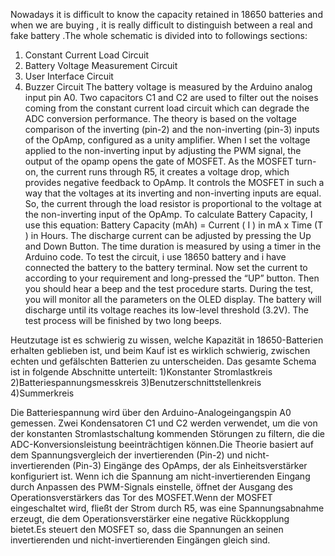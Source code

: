 Nowadays it is difficult to know the capacity retained in 18650 batteries and when we are buying , it is really difficult to distinguish between a real and fake battery .The whole schematic is divided into to followings sections:
1. Constant Current Load Circuit
2. Battery Voltage Measurement Circuit
3. User Interface Circuit
4. Buzzer Circuit
The battery voltage is measured by the Arduino analog input pin A0. Two capacitors C1 and C2 are used to filter out the noises coming from the constant current load circuit which can degrade the ADC conversion performance.
The theory is based on the voltage comparison of the inverting (pin-2) and the non-inverting (pin-3) inputs of the OpAmp, configured as a unity amplifier. When I set the voltage applied to the non-inverting input by adjusting the PWM signal, the output of the opamp opens the gate of MOSFET. As the MOSFET turn-on, the current runs through R5, it creates a voltage drop, which provides negative feedback to OpAmp. It controls the MOSFET in such a way that the voltages at its inverting and non-inverting inputs are equal. So, the current through the load resistor is proportional to the voltage at the non-inverting input of the OpAmp. To calculate Battery Capacity, I use this equation: Battery Capacity (mAh) = Current ( I ) in mA x Time (T ) in Hours. The discharge current can be adjusted by pressing the Up and Down Button. The time duration is measured by using a timer in the Arduino code.
To test the circuit, i use  18650 battery and i have connected the battery to the battery terminal. Now set the current to according to your requirement and long-pressed the “UP” button. Then you should hear a beep and the test procedure starts. During the test, you will monitor all the parameters on the OLED display. The battery will discharge until its voltage reaches its low-level threshold (3.2V). The test process will be finished by two long beeps.

Heutzutage ist es schwierig zu wissen, welche Kapazität in 18650-Batterien erhalten geblieben ist, und beim Kauf ist es wirklich schwierig, zwischen echten und gefälschten Batterien zu unterscheiden. Das gesamte Schema ist in folgende Abschnitte unterteilt:
1)Konstanter Stromlastkreis
2)Batteriespannungsmesskreis
3)Benutzerschnittstellenkreis
4)Summerkreis

Die Batteriespannung wird über den Arduino-Analogeingangspin A0 gemessen. Zwei Kondensatoren C1 und C2 werden verwendet, um die von der konstanten Stromlastschaltung kommenden Störungen zu filtern, die die ADC-Konversionsleistung beeinträchtigen können.Die Theorie basiert auf dem Spannungsvergleich der invertierenden (Pin-2) und nicht-invertierenden (Pin-3) Eingänge des OpAmps, der als Einheitsverstärker konfiguriert ist. Wenn ich die Spannung am nicht-invertierenden Eingang durch Anpassen des PWM-Signals einstelle, öffnet der Ausgang des Operationsverstärkers das Tor des MOSFET.Wenn der MOSFET eingeschaltet wird, fließt der Strom durch R5, was eine Spannungsabnahme erzeugt, die dem Operationsverstärker eine negative Rückkopplung bietet.Es steuert den MOSFET so, dass die Spannungen an seinen invertierenden und nicht-invertierenden Eingängen gleich sind.
